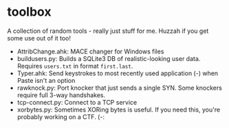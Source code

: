 # toolbox
A collection of random tools - really just stuff for me.  Huzzah if you get some use out of it too!

- AttribChange.ahk: MACE changer for Windows files
- buildusers.py: Builds a SQLite3 DB of realistic-looking user data.  Requires `users.txt` in format `first.last`.
- Typer.ahk: Send keystrokes to most recently used application (<Alt>-<Tab>) when Paste isn't an option
- rawknock.py: Port knocker that just sends a single SYN.  Some knockers require full 3-way handshakes.
- tcp-connect.py: Connect to a TCP service
- xorbytes.py: Sometimes XORing bytes is useful.  If you need this, you're probably working on a CTF.  (-:
